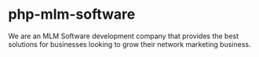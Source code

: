 # php-mlm-software
We are an MLM Software development company that provides the best solutions for businesses looking to grow their network marketing business. 
